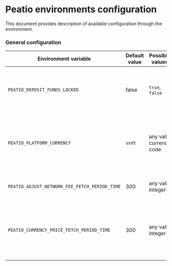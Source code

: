 # Peatio environments configuration
This document provides description of available configuration through the environment.

### General configuration
| Environment variable          | Default value | Possible values | Description                                                  |
| ----------------------------- | ------------- | --------------- | ------------------------------------------------------------ |
| `PEATIO_DEPOSIT_FUNDS_LOCKED` | false         | `true`, `false` | When turned on (`true`) user funds will be locked on deposit, and unlocked once the collection of this deposit succeed |
| `PEATIO_PLATFORM_CURRENCY`    | `usdt` | any valid currency code | System use platform currency to estimate min deposit amount, withdraw fee, min withdraw amount of blockchain_currency if auto update configuration enabled|
| `PEATIO_ADJUST_NETWORK_FEE_FETCH_PERIOD_TIME`  | 300 | any valid integer | Period of time for currency price recalculation due to mid market price |
| `PEATIO_CURRENCY_PRICE_FETCH_PERIOD_TIME`  | 300 | any valid integer | Period of time for recalculation of min deposit amount, withdraw fee, min withdraw amount due to currency price if auto update configuration enabled |
